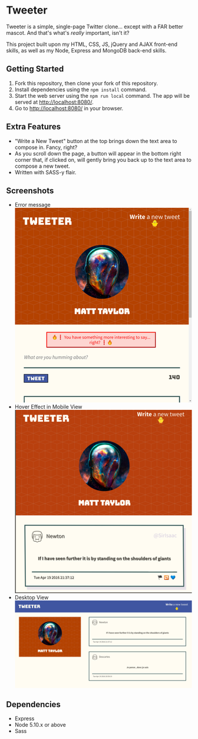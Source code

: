 # Tweeter

Tweeter is a simple, single-page Twitter clone... except with a FAR better mascot. And that's what's <i>really</i> important, isn't it?

This project built upon my HTML, CSS, JS, jQuery and AJAX front-end skills, as well as my Node, Express and MongoDB back-end skills.

## Getting Started

1. Fork this repository, then clone your fork of this repository.
2. Install dependencies using the `npm install` command.
3. Start the web server using the `npm run local` command. The app will be served at <http://localhost:8080/>.
4. Go to <http://localhost:8080/> in your browser.

## Extra Features

* "Write a New Tweet" button at the top brings down the text area to compose in. Fancy, right?
* As you scroll down the page, a button will appear in the bottom right corner that, if clicked on, will gently bring you back up to the text area to compose a new tweet.
* Written with SASS-y flair.

## Screenshots

* Error message
!["Error message"](https://github.com/xynyx/tweeter/blob/master/docs/error.png)
* Hover Effect in Mobile View
!["Hover effect; mobile view"](https://github.com/xynyx/tweeter/blob/master/docs/hover-effect.png)
* Desktop View
!["Desktop view"](https://github.com/xynyx/tweeter/blob/master/docs/desktop-page.png)

## Dependencies

- Express
- Node 5.10.x or above
- Sass
